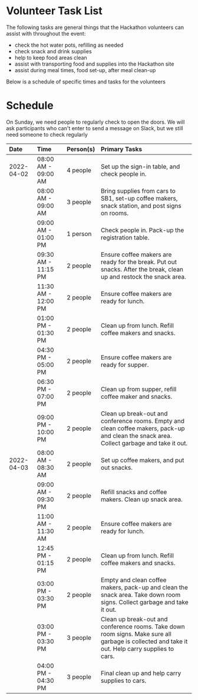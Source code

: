 # Volunteer Task List

The following tasks are general things that the Hackathon volunteers can assist with throughout the event:

-   check the hot water pots, refilling as needed
-   check snack and drink supplies
-   help to keep food areas clean
-   assist with transporting food and supplies into the Hackathon site
-   assist during meal times, food set-up, after meal clean-up

Below is a schedule of specific times and tasks for the volunteers

# Schedule

On Sunday, we need people to regularly check to open the doors. We will ask participants who can't enter to send a message on Slack, but we still need someone to check regularly

Date      	 | Time                |  Person(s)     | Primary Tasks |
| :--        | :--                 | :--          	| :-- |
| 2022-04-02 | 08:00 AM - 09:00 AM | 4 people		| Set up the sign-in table, and check people in. |
|            | 08:00 AM - 09:00 AM | 3 people  		| Bring supplies from cars to SB1, set-up coffee makers, snack station, and post signs on rooms. |
|            | 09:00 AM - 01:00 PM | 1 person       | Check people in. Pack-up the registration table. |
|            | 09:30 AM - 11:15 PM | 2 people		| Ensure coffee makers are ready for the break. Put out snacks. After the break, clean up and restock the snack area. |
             | 11:30 AM - 12:00 PM | 2 people       | Ensure coffee makers are ready for lunch. |
|            | 01:00 PM - 01:30 PM | 2 people 	    | Clean up from lunch. Refill coffee makers and snacks. |
|            | 04:30 PM - 05:00 PM | 2 people  		| Ensure coffee makers are ready for supper. |
|            | 06:30 PM - 07:00 PM | 2 people		| Clean up from supper, refill coffee maker and snacks. |
|            | 09:00 PM - 10:00 PM | 2 people		| Clean up break-out and conference rooms. Empty and clean coffee makers, pack-up and clean the snack area. Collect garbage and take it out. |
| 2022-04-03 | 08:00 AM - 08:30 AM | 2 people 		| Set up coffee makers, and put out snacks. |
|            | 09:00 AM - 09:30 PM | 2 people  		| Refill snacks and coffee makers. Clean up snack area. |
|            | 11:00 AM - 11:30 AM | 2 people       | Ensure coffee makers are ready for lunch. |
|            | 12:45 PM - 01:15 PM | 2 people  		| Clean up from lunch. Refill coffee makers and snacks. |
|            | 03:00 PM - 03:30 PM | 2 people		| Empty and clean coffee makers, pack-up and clean the snack area. Take down room signs. Collect garbage and take it out. |
|            | 03:00 PM - 03:30 PM | 3 people  		| Clean up break-out and conference rooms. Take down room signs. Make sure all garbage is collected and take it out. Help carry supplies to cars. |
|            | 04:00 PM - 04:30 PM | 3 people       | Final clean up and help carry supplies to cars. |


